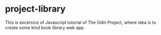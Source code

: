 # project-library
This is excersice of Javascript tutorial of The Odin Project, where idea is to create some kind book library web app. 
